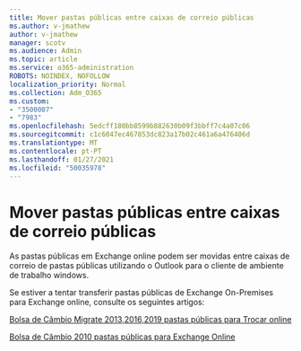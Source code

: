 ```yaml
---
title: Mover pastas públicas entre caixas de correio públicas
ms.author: v-jmathew
author: v-jmathew
manager: scotv
ms.audience: Admin
ms.topic: article
ms.service: o365-administration
ROBOTS: NOINDEX, NOFOLLOW
localization_priority: Normal
ms.collection: Adm_O365
ms.custom:
- "3500007"
- "7983"
ms.openlocfilehash: 5edcff180bb8599b882630b09f3bbff7c4a07c06
ms.sourcegitcommit: c1c6047ec467853dc823a17b02c461a6a476406d
ms.translationtype: MT
ms.contentlocale: pt-PT
ms.lasthandoff: 01/27/2021
ms.locfileid: "50035978"
---
```

# <a name="move-public-folders-between-public-folder-mailboxes"></a>Mover pastas públicas entre caixas de correio públicas

As pastas públicas em Exchange online podem ser movidas entre caixas de correio de pastas públicas utilizando o Outlook para o cliente de ambiente de trabalho windows.

Se estiver a tentar transferir pastas públicas de Exchange On-Premises para Exchange online, consulte os seguintes artigos:

[Bolsa de Câmbio Migrate 2013,2016,2019 pastas públicas para Trocar online](https://aka.ms/ModernPFToEXO)

[Bolsa de Câmbio 2010 pastas públicas para Exchange Online](https://aka.ms/LegacyPFToEXO)
